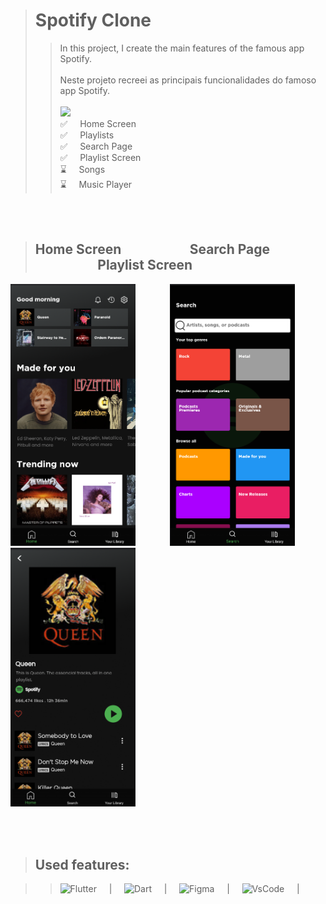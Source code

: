 > # Spotify Clone
>> In this project, I create the main features of the famous app Spotify.<br>  <br> Neste projeto recreei as principais funcionalidades do famoso app Spotify. <br> <br>
>> <img src="http://img.shields.io/static/v1?label=STATUS&message=%20Developing&color=darkgreen&style=for-the-badge"/> <br>
>>✅ $~~~$ Home Screen <br>
✅ $~~~$ Playlists <br>
✅ $~~~$ Search Page <br>
✅ $~~~$ Playlist Screen <br>
⌛ $~~~$ Songs <br>
⌛ $~~~$ Music Player
<br>
<br>                                                   
 


<div>

> ## Home Screen $~~~~~~~~~~~~~~~~~~~~$ Search Page $~~~~~~~~~~~~~~~~~~~$ Playlist Screen       
</div>


 
<img width="200" src="assets/readme/home_screen-screenshot.png"> $~~~~~~~~~~~~$
<img width="200" src="assets/readme/search_screen-screenshot.png"> $~~~~~~~~~~$
<img width="200" src="assets/readme/playlist_screen-screenshot.png">

<br><br>

>## Used features: 
<div>

>><img width="5%" alt="Flutter" src="https://cdn.iconscout.com/icon/free/png-256/flutter-3629369-3032362.png"> $~~~$ | $~~~$
<img width="5%" alt="Dart" src="https://avatars.githubusercontent.com/u/1609975?s=280&v=4"> $~~~$ | $~~~$
<img width="5%" alt="Figma" src="https://cdn.jsdelivr.net/gh/devicons/devicon/icons/figma/figma-original.svg"> $~~~$ | $~~~$
<img width="6%" alt="VsCode" src="https://cdn.jsdelivr.net/gh/devicons/devicon/icons/vscode/vscode-original.svg"> $~~~$ |

</div>



